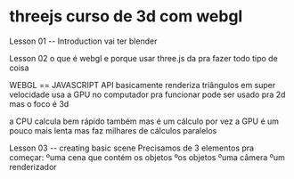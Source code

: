 # threejs curso de 3d com webgl

Lesson 01 -- Introduction
vai ter blender


Lesson 02
o que é webgl e porque usar three.js
da pra fazer todo tipo de coisa

WEBGL == JAVASCRIPT API
basicamente renderiza triângulos em super velocidade
usa a GPU no computador pra funcionar
pode ser usado pra 2d mas o foco é 3d

a CPU calcula bem rápido também mas é um cálculo por vez
a GPU é um pouco mais lenta mas faz milhares de cálculos paralelos


Lesson 03 -- creating basic scene
 Precisamos de 3 elementos pra começar:
 ºuma cena que contém os objetos
 ºos objetos
 ºuma câmera
 ºum renderizador
